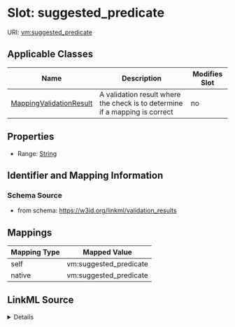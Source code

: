 

# Slot: suggested_predicate



URI: [vm:suggested_predicate](https://w3id.org/linkml/validation-model/suggested_predicate)



<!-- no inheritance hierarchy -->





## Applicable Classes

| Name | Description | Modifies Slot |
| --- | --- | --- |
| [MappingValidationResult](MappingValidationResult.md) | A validation result where the check is to determine if a mapping is correct |  no  |







## Properties

* Range: [String](String.md)





## Identifier and Mapping Information







### Schema Source


* from schema: https://w3id.org/linkml/validation_results




## Mappings

| Mapping Type | Mapped Value |
| ---  | ---  |
| self | vm:suggested_predicate |
| native | vm:suggested_predicate |




## LinkML Source

<details>
```yaml
name: suggested_predicate
from_schema: https://w3id.org/linkml/validation_results
rank: 1000
alias: suggested_predicate
owner: MappingValidationResult
domain_of:
- MappingValidationResult
range: string

```
</details>